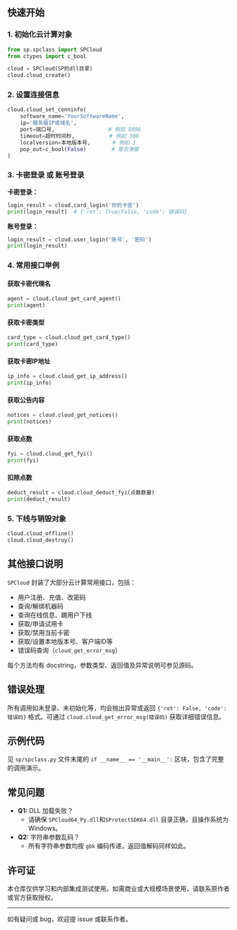 ## 快速开始

### 1. 初始化云计算对象

```python
from sp.spclass import SPCloud
from ctypes import c_bool

cloud = SPCloud(SP的dll目录)
cloud.cloud_create()
```

### 2. 设置连接信息

```python
cloud.cloud_set_conninfo(
    software_name='YourSoftwareName',
    ip='服务器IP或域名',
    port=端口号,                 # 例如 8896
    timeout=超时时间秒,           # 例如 300
    localversion=本地版本号,       # 例如 1
    pop_out=c_bool(False)        # 是否弹窗
)
```

### 3. 卡密登录 或 账号登录

**卡密登录：**
```python
login_result = cloud.card_login('你的卡密')
print(login_result)  # {'ret': True/False, 'code': 错误码}
```

**账号登录：**
```python
login_result = cloud.user_login('账号', '密码')
print(login_result)
```

### 4. 常用接口举例

#### 获取卡密代理名
```python
agent = cloud.cloud_get_card_agent()
print(agent)
```

#### 获取卡密类型
```python
card_type = cloud.cloud_get_card_type()
print(card_type)
```

#### 获取卡密IP地址
```python
ip_info = cloud.cloud_get_ip_address()
print(ip_info)
```

#### 获取公告内容
```python
notices = cloud.cloud_get_notices()
print(notices)
```

#### 获取点数
```python
fyi = cloud.cloud_get_fyi()
print(fyi)
```

#### 扣除点数
```python
deduct_result = cloud.cloud_deduct_fyi(点数数量)
print(deduct_result)
```

### 5. 下线与销毁对象

```python
cloud.cloud_offline()
cloud.cloud_destroy()
```

## 其他接口说明

`SPCloud` 封装了大部分云计算常用接口，包括：

- 用户注册、充值、改密码
- 查询/解绑机器码
- 查询在线信息、踢用户下线
- 获取/申请试用卡
- 获取/禁用当前卡密
- 获取/设置本地版本号、客户端ID等
- 错误码查询（`cloud_get_error_msg`）

每个方法均有 docstring，参数类型、返回值及异常说明可参见源码。

## 错误处理

所有调用如未登录、未初始化等，均会抛出异常或返回 `{'ret': False, 'code': 错误码}` 格式。可通过 `cloud.cloud_get_error_msg(错误码)` 获取详细错误信息。

## 示例代码

见 `sp/spclass.py` 文件末尾的 `if __name__ == '__main__':` 区块，包含了完整的调用演示。

## 常见问题

- **Q1:** DLL 加载失败？
  - 请确保 `SPCloud64_Py.dll`和`SProtectSDK64.dll` 目录正确，且操作系统为 Windows。
- **Q2:** 字符串参数乱码？
  - 所有字符串参数均按 `gbk` 编码传递，返回值解码同样如此。

## 许可证

本仓库仅供学习和内部集成测试使用。如需商业或大规模场景使用，请联系原作者或官方获取授权。

---
如有疑问或 bug，欢迎提 issue 或联系作者。